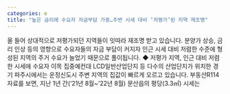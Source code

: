 ```yaml
---
categories: e
title: "높은 금리에 수요자 자금부담 가중…주변 시세 대비 ‘저평가’된 지역 재조명"
---
```

올 들어 상대적으로 저평가되던 지역들이 잇따라 재조명 받고 있습니다. 분양가 상승, 금리 인상 등의 영향으로 수요자들의 자금 부담이 커지자 인근 시세 대비 저렴한 수준에 형성된 지역의 주거 수요가 늘었기 때문으로 풀이됩니다. ◆ 저평가 지역, 인근 대비 저렴한 시세에 수요자 이목 집중예컨대 LCD일반산업단지 등 다수의 산업단지가 위치한 경기 파주시에서는 운정신도시 주변 지역의 집값이 빠르게 오르고 있습니다. 부동산R114 자료를 보면, 지난 1년 간(&lsquo;21년 8월~&rsquo;22년 8월) 문산읍의 평당(3.3㎡) 시세는